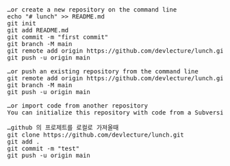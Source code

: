 <pre>
…or create a new repository on the command line
echo "# lunch" >> README.md
git init
git add README.md
git commit -m "first commit"
git branch -M main
git remote add origin https://github.com/devlecture/lunch.git
git push -u origin main

…or push an existing repository from the command line
git remote add origin https://github.com/devlecture/lunch.git
git branch -M main
git push -u origin main

…or import code from another repository
You can initialize this repository with code from a Subversion, Mercurial, or TFS project.

…github 의 프로제트를 로컬로 가져올때
git clone https://github.com/devlecture/lunch.git
git add .
git commit -m "test"
git push -u origin main
</pre>